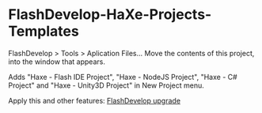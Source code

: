 FlashDevelop-HaXe-Projects-Templates
====================================
FlashDevelop > Tools > Aplication Files...
Move the contents of this project, into the window that appears.

Adds "Haxe - Flash IDE Project", "Haxe - NodeJS Project", "Haxe - C# Project" and "Haxe - Unity3D Project" in New Project menu.

Apply this and other features: <a href="https://docs.google.com/file/d/0ByuLRUJ5vNcWRDhNNTFvMHdYbDQ">FlashDevelop upgrade</a>